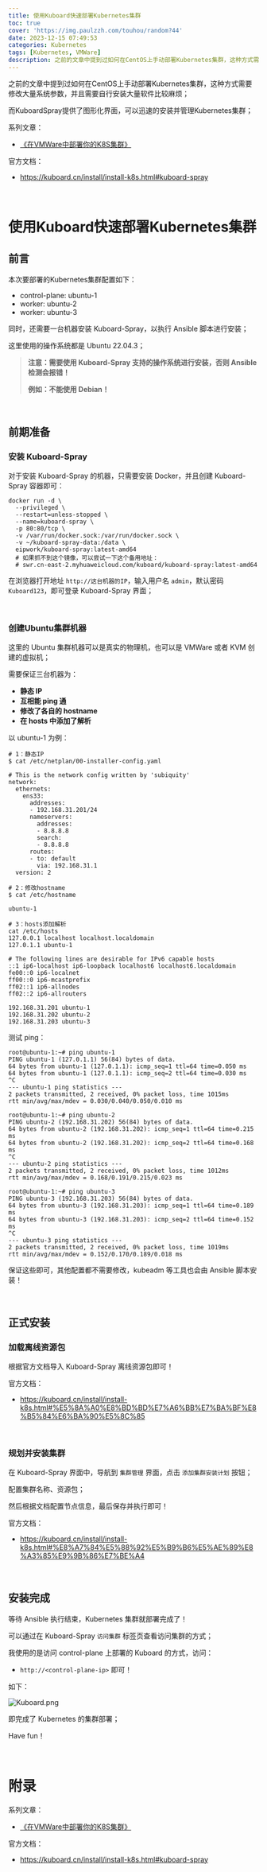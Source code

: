 ```yaml
---
title: 使用Kuboard快速部署Kubernetes集群
toc: true
cover: 'https://img.paulzzh.com/touhou/random?44'
date: 2023-12-15 07:49:53
categories: Kubernetes
tags: [Kubernetes, VMWare]
description: 之前的文章中提到过如何在CentOS上手动部署Kubernetes集群，这种方式需要修改大量系统参数，并且需要自行安装大量软件比较麻烦；而KuboardSpray提供了图形化界面，可以迅速的安装并管理Kubernetes集群；
---
```


之前的文章中提到过如何在CentOS上手动部署Kubernetes集群，这种方式需要修改大量系统参数，并且需要自行安装大量软件比较麻烦；

而KuboardSpray提供了图形化界面，可以迅速的安装并管理Kubernetes集群；

系列文章：

-   [《在VMWare中部署你的K8S集群》](https://jasonkayzk.github.io/2021/05/16/在VMWare中部署你的K8S集群/)

官方文档：

-   https://kuboard.cn/install/install-k8s.html#kuboard-spray

<br/>

<!--more-->

# **使用Kuboard快速部署Kubernetes集群**

## **前言**

本次要部署的Kubernetes集群配置如下：

-   control-plane: ubuntu-1
-   worker: ubuntu-2
-   worker: ubuntu-3

同时，还需要一台机器安装 Kuboard-Spray，以执行 Ansible 脚本进行安装；

这里使用的操作系统都是 Ubuntu 22.04.3；

>   **注意：需要使用 Kuboard-Spray 支持的操作系统进行安装，否则 Ansible 检测会报错！**
>
>   **例如：不能使用 Debian！**

<br/>

## **前期准备**

### **安装 Kuboard-Spray**

对于安装 Kuboard-Spray 的机器，只需要安装 Docker，并且创建 Kuboard-Spray 容器即可：

```shell
docker run -d \
  --privileged \
  --restart=unless-stopped \
  --name=kuboard-spray \
  -p 80:80/tcp \
  -v /var/run/docker.sock:/var/run/docker.sock \
  -v ~/kuboard-spray-data:/data \
  eipwork/kuboard-spray:latest-amd64
  # 如果抓不到这个镜像，可以尝试一下这个备用地址：
  # swr.cn-east-2.myhuaweicloud.com/kuboard/kuboard-spray:latest-amd64
```

在浏览器打开地址 `http://这台机器的IP`，输入用户名 `admin`，默认密码 `Kuboard123`，即可登录 Kuboard-Spray 界面；

<br/>

### **创建Ubuntu集群机器**

这里的 Ubuntu 集群机器可以是真实的物理机，也可以是 VMWare 或者 KVM 创建的虚拟机；

需要保证三台机器为：

-   **静态 IP**
-   **互相能 ping 通**
-   **修改了各自的 hostname**
-   **在 hosts 中添加了解析**

以 ubuntu-1 为例：

```shell
# 1：静态IP
$ cat /etc/netplan/00-installer-config.yaml 

# This is the network config written by 'subiquity'
network:
  ethernets:
    ens33:
      addresses:
      - 192.168.31.201/24
      nameservers:
        addresses:
        - 8.8.8.8
        search:
        - 8.8.8.8
      routes:
      - to: default
        via: 192.168.31.1
  version: 2
  
# 2：修改hostname
$ cat /etc/hostname 

ubuntu-1

# 3：hosts添加解析
cat /etc/hosts
127.0.0.1 localhost localhost.localdomain
127.0.1.1 ubuntu-1

# The following lines are desirable for IPv6 capable hosts
::1 ip6-localhost ip6-loopback localhost6 localhost6.localdomain
fe00::0 ip6-localnet
ff00::0 ip6-mcastprefix
ff02::1 ip6-allnodes
ff02::2 ip6-allrouters

192.168.31.201 ubuntu-1
192.168.31.202 ubuntu-2
192.168.31.203 ubuntu-3
```

测试 ping：

```shell
root@ubuntu-1:~# ping ubuntu-1
PING ubuntu-1 (127.0.1.1) 56(84) bytes of data.
64 bytes from ubuntu-1 (127.0.1.1): icmp_seq=1 ttl=64 time=0.050 ms
64 bytes from ubuntu-1 (127.0.1.1): icmp_seq=2 ttl=64 time=0.030 ms
^C
--- ubuntu-1 ping statistics ---
2 packets transmitted, 2 received, 0% packet loss, time 1015ms
rtt min/avg/max/mdev = 0.030/0.040/0.050/0.010 ms

root@ubuntu-1:~# ping ubuntu-2
PING ubuntu-2 (192.168.31.202) 56(84) bytes of data.
64 bytes from ubuntu-2 (192.168.31.202): icmp_seq=1 ttl=64 time=0.215 ms
64 bytes from ubuntu-2 (192.168.31.202): icmp_seq=2 ttl=64 time=0.168 ms
^C
--- ubuntu-2 ping statistics ---
2 packets transmitted, 2 received, 0% packet loss, time 1012ms
rtt min/avg/max/mdev = 0.168/0.191/0.215/0.023 ms

root@ubuntu-1:~# ping ubuntu-3
PING ubuntu-3 (192.168.31.203) 56(84) bytes of data.
64 bytes from ubuntu-3 (192.168.31.203): icmp_seq=1 ttl=64 time=0.189 ms
64 bytes from ubuntu-3 (192.168.31.203): icmp_seq=2 ttl=64 time=0.152 ms
^C
--- ubuntu-3 ping statistics ---
2 packets transmitted, 2 received, 0% packet loss, time 1019ms
rtt min/avg/max/mdev = 0.152/0.170/0.189/0.018 ms
```

保证这些即可，其他配置都不需要修改，kubeadm 等工具也会由 Ansible 脚本安装！

<br/>

## **正式安装**

### **加载离线资源包**

根据官方文档导入 Kuboard-Spray 离线资源包即可！

官方文档：

-   https://kuboard.cn/install/install-k8s.html#%E5%8A%A0%E8%BD%BD%E7%A6%BB%E7%BA%BF%E8%B5%84%E6%BA%90%E5%8C%85

<br/>

### **规划并安装集群**

在 Kuboard-Spray 界面中，导航到 `集群管理` 界面，点击 `添加集群安装计划` 按钮；

配置集群名称、资源包；

然后根据文档配置节点信息，最后保存并执行即可！

官方文档：

-   https://kuboard.cn/install/install-k8s.html#%E8%A7%84%E5%88%92%E5%B9%B6%E5%AE%89%E8%A3%85%E9%9B%86%E7%BE%A4

<br/>

## **安装完成**

等待 Ansible 执行结束，Kubernetes 集群就部署完成了！

可以通过在 Kuboard-Spray  `访问集群` 标签页查看访问集群的方式；

我使用的是访问 control-plane 上部署的 Kuboard 的方式，访问：

-   `http://<control-plane-ip>` 即可！

如下：

![Kuboard.png](https://raw.gitmirror.com/JasonkayZK/blog_static/master/images/Kuboard.png)

即完成了 Kubernetes 的集群部署；

Have fun！

<br/>

# **附录**

系列文章：

-   [《在VMWare中部署你的K8S集群》](https://jasonkayzk.github.io/2021/05/16/在VMWare中部署你的K8S集群/)

官方文档：

-   https://kuboard.cn/install/install-k8s.html#kuboard-spray


<br/>
